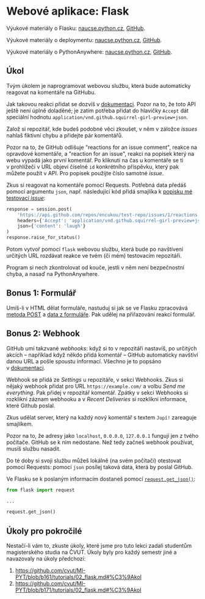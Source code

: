 
Webové aplikace: Flask
======================

Výukové materiály o Flasku:
[naucse.python.cz](http://naucse.python.cz/2018/pyknihovny-jaro/intro/flask/),
[GitHub](https://github.com/pyvec/naucse.python.cz/tree/master/lessons/intro/flask).

Výukové materiály o deploymentu:
[naucse.python.cz](http://naucse.python.cz/2018/pyknihovny-jaro/intro/deployment/),
[GitHub](https://github.com/pyvec/naucse.python.cz/tree/master/lessons/intro/deployment).

Výukové materiály o PythonAnywhere:
[naucse.python.cz](http://naucse.python.cz/2018/pyknihovny-jaro/intro/deployment/pythonanywhere/),
[GitHub](https://github.com/pyvec/naucse.python.cz/tree/master/lessons/intro/deployment).

Úkol
----

Tvým úkolem je naprogramovat webovou službu, která bude automaticky
reagovat na komentáře na GitHubu.

Jak takovou reakci přidat se dozvíš v [dokumentaci](https://developer.github.com/v3/reactions/).
Pozor na to, že toto API ještě není úplně doladěné;
je zatím potřeba přidat do hlavičky `Accept` dát speciální hodnotu
`application/vnd.github.squirrel-girl-preview+json`.

Založ si repozitář, kde budeš podobné věci zkoušet, v něm v záložce
*issues* nahlaš fiktivní chybu a přidejte pár komentářů.

Pozor na to, že GitHub odlišuje "reactions for an issue comment", reakce na
opravdové komentáře,
a "reaction for an issue", reakci na popisek který na webu vypadá jako
první komentář.
Po kliknutí na čas u komentáře se ti v prohlížeči v URL objeví číselné `id`
konkrétního příspěvku, který pak můžete použít v API.
Pro popisek použijte číslo samotné *issue*.

Zkus si reagovat na komentáře pomocí Requests.
Potřebná data předáš pomocí argumentu `json`, např. následující kód
přidá smajlíka k [popisku mé testovací *issue*](https://github.com/encukou/test-repo/issues/1):

```python
response = session.post(
    'https://api.github.com/repos/encukou/test-repo/issues/1/reactions',
    headers={'Accept': 'application/vnd.github.squirrel-girl-preview+jso'},
    json={'content': 'laugh'}
)
response.raise_for_status()
```

Potom vytvoř pomocí `flask` webovou službu, která bude po navštívení určitých
URL rozdávat reakce ve tvém (či mém) testovacím repozitáři.

Program si nech zkontrolovat od kouče, jestli v něm není bezpečnostní chyba,
a nasaď na PythonAnywhere.


## Bonus 1: Formulář

Umíš-li v HTML dělat formuláře, nastuduj si jak se ve Flasku
zpracovává [metoda POST](http://flask.pocoo.org/docs/0.12/quickstart/#http-methods)
a [data z formuláře](http://flask.pocoo.org/docs/0.12/quickstart/#the-request-object).
Pak udělej na přiřazování reakcí formulář.


## Bonus 2: Webhook

GitHub umí takzvané *webhooks*: když si to v repozitáři nastavíš,
po určitých akcích – například když někdo přidá komentář – GitHub
automaticky navštíví danou URL a pošle spoustu
informací.
Všechno je to popsáno v [dokumentaci](https://developer.github.com/webhooks/).

Webhook se přidá ze *Settings* u repozitáře, v sekci Webhooks.
Zkus si nějaký webhook přidat pro URL `https://example.com/` a volbu
*Send me everything*.
Pak přidej v repozitář komentář.
Zpátky v sekci Webhooks si rozklikni záznam webhooku a v *Recent Deliveries*
si rozklikni informace, které Github poslal.

Zkus udělat server, který na každý nový komentář s textem `Jupí!`
zareaguje smajlíkem.

Pozor na to, že adresy jako `localhost`, `0.0.0.0`, `127.0.0.1` fungují jen
z tvého počítače. GitHub se k nim nedostane.
Než tedy začneš webhook používat, musíš službu nasadit.

Do té doby si svoji službu můžeš lokálně (na svém počítači) otestovat pomocí
Requests: pomocí `json` posílej taková data, která by poslal GitHub.

Ve Flasku se k poslaným informacím dostaneš pomocí
[`request.get_json()`](http://flask.pocoo.org/docs/0.12/api/#flask.Request.get_json):

```python
from flask import request

...

request.get_json()
```


## Úkoly pro pokročilé

Nestačí-li vám to, zkuste úkoly, které jsme pro tuto lekci zadali studentům
magisterského studia na ČVUT.
Úkoly byly pro každý semestr jiné a navazovaly na úkoly předchozí:

1. https://github.com/cvut/MI-PYT/blob/b161/tutorials/02_flask.md#%C3%9Akol
2. https://github.com/cvut/MI-PYT/blob/b171/tutorials/02_flask.md#%C3%9Akol
